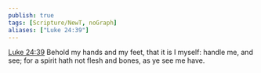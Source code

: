 ```yaml
---
publish: true
tags: [Scripture/NewT, noGraph]
aliases: ["Luke 24:39"]
---
```

[Luke 24:39](https://churchofjesuschrist.org/study/scriptures/nt/luke/24?lang=eng&id=p39#p39) Behold my hands and my feet, that it is I myself: handle me, and see; for a spirit hath not flesh and bones, as ye see me have.
